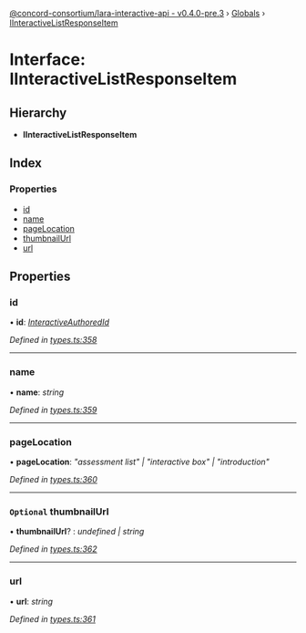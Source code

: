[@concord-consortium/lara-interactive-api - v0.4.0-pre.3](../README.md) › [Globals](../globals.md) › [IInteractiveListResponseItem](iinteractivelistresponseitem.md)

# Interface: IInteractiveListResponseItem

## Hierarchy

* **IInteractiveListResponseItem**

## Index

### Properties

* [id](iinteractivelistresponseitem.md#id)
* [name](iinteractivelistresponseitem.md#name)
* [pageLocation](iinteractivelistresponseitem.md#pagelocation)
* [thumbnailUrl](iinteractivelistresponseitem.md#optional-thumbnailurl)
* [url](iinteractivelistresponseitem.md#url)

## Properties

###  id

• **id**: *[InteractiveAuthoredId](../globals.md#interactiveauthoredid)*

*Defined in [types.ts:358](../../../lara-typescript/src/interactive-api-client/types.ts#L358)*

___

###  name

• **name**: *string*

*Defined in [types.ts:359](../../../lara-typescript/src/interactive-api-client/types.ts#L359)*

___

###  pageLocation

• **pageLocation**: *"assessment list" | "interactive box" | "introduction"*

*Defined in [types.ts:360](../../../lara-typescript/src/interactive-api-client/types.ts#L360)*

___

### `Optional` thumbnailUrl

• **thumbnailUrl**? : *undefined | string*

*Defined in [types.ts:362](../../../lara-typescript/src/interactive-api-client/types.ts#L362)*

___

###  url

• **url**: *string*

*Defined in [types.ts:361](../../../lara-typescript/src/interactive-api-client/types.ts#L361)*
